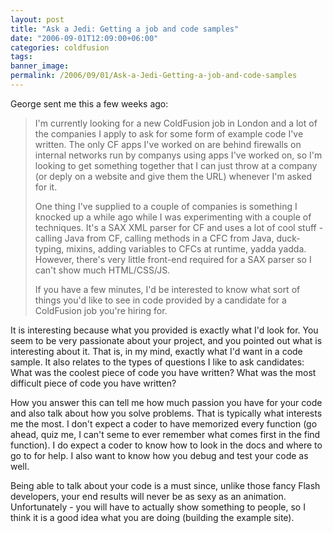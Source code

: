 ```yaml
---
layout: post
title: "Ask a Jedi: Getting a job and code samples"
date: "2006-09-01T12:09:00+06:00"
categories: coldfusion 
tags: 
banner_image: 
permalink: /2006/09/01/Ask-a-Jedi-Getting-a-job-and-code-samples
---
```


George sent me this a few weeks ago:

<blockquote>
I'm currently looking for a new ColdFusion job in London and a lot of the companies I apply to ask for some form of example code I've written. The only CF apps I've worked on are behind firewalls on internal networks run by companys
using apps I've worked on, so I'm looking to get something together that I can just throw at a company (or deply on a website and give them the URL) whenever I'm asked for it.

One thing I've supplied to a couple of companies is something I knocked up a while ago while I was experimenting with a couple of techniques. It's a SAX XML parser for CF and uses a lot of cool stuff - calling Java from
CF, calling methods in a CFC from Java, duck-typing, mixins, adding variables to CFCs at runtime, yadda yadda. However, there's very little front-end required for a SAX parser so I can't show much HTML/CSS/JS.

If you have a few minutes, I'd be interested to know what sort of things you'd like to see in code provided
by a candidate for a ColdFusion job you're hiring for.
</blockquote>

It is interesting because what you provided is exactly what I'd look for. You seem to be very passionate about your project, and you pointed out what is interesting about it. That is, in my mind, exactly what I'd want in a code sample. It also relates to the types of questions I like to ask candidates: What was the coolest piece of code you have written? What was the most difficult piece of code you have written? 

How you answer this can tell me how much passion you have for your code and also talk about how you solve problems. That is typically what interests me the most. I don't expect a coder to have memorized every function (go ahead, quiz me, I can't seme to ever remember what comes first in the find function). I do expect a coder to know how to look in the docs and where to go to for help. I also want to know how you debug and test your code as well.

Being able to talk about your code is a must since, unlike those fancy Flash developers, your end results will never be as sexy as an animation. Unfortunately - you will have to actually show something to people, so I think it is a good idea what you are doing (building the example site).